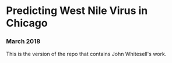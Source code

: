 # Predicting West Nile Virus in Chicago
### March 2018
This is the version of the repo that contains John Whitesell's work.